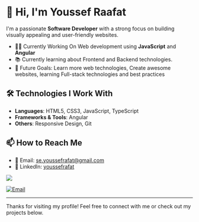 # 👋 Hi, I'm Youssef Raafat

I'm a passionate **Software Developer** with a strong focus on building visually appealing and user-friendly websites.

- 👨‍💻 Currently Working On Web development using **JavaScript** and **Angular**
- 📚 Currently learning about Frontend and Backend technologies.
- 🎯 Future Goals: Learn more web technologies, Create awesome websites, learning Full-stack technologies and best practices

## 🛠️ Technologies I Work With

- **Languages**: HTML5, CSS3, JavaScript, TypeScript  
- **Frameworks & Tools**: Angular   
- **Others**: Responsive Design, Git

## 📫 How to Reach Me

- 📧 Email: [se.youssefrafat@gmail.com](mailto:se.youssefrafat@gmail.com)
- 💼 LinkedIn: [youssefrafat]([https://www.linkedin.com/in/YOUR-USERNAME](https://www.linkedin.com/in/youssef-raafat-695591203/))

<a href="https://www.linkedin.com/in/youssef-raafat-695591203/" target="_blank">
  <img src="https://img.shields.io/badge/LinkedIn-Connect-blue?style=for-the-badge&logo=linkedin" />
</a>

[![Email](https://img.shields.io/badge/Email-se.youssefrafat@gmail.com-D14836?style=for-the-badge&logo=gmail&logoColor=white)](mailto:se.youssefrafat@gmail.com)


---

Thanks for visiting my profile! Feel free to connect with me or check out my projects below.
